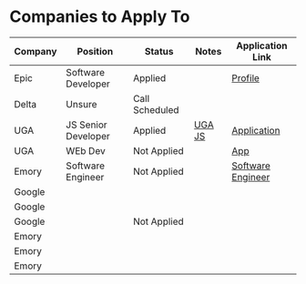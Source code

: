 # Companies to Apply To

| Company | Position            | Status         | Notes                                                                               | Application Link                                                                                           |
| ------- | ------------------- | -------------- | ----------------------------------------------------------------------------------- | ---------------------------------------------------------------------------------------------------------- |
| Epic    | Software Developer  | Applied        |                                                                                     | [Profile](https://epic.avature.net/Careers/Profile)                                                        |
| Delta   | Unsure              | Call Scheduled |                                                                                     |                                                                                                            |
| UGA     | JS Senior Developer | Applied        | [UGA JS](obsidian://open?vault=Obsidian%20Vault&file=Work%2FUGA%20Javascript%20Job) | [Application](https://www.ugajobsearch.com/job_applications/548533/edit)                                   |
| UGA     | WEb Dev             | Not Applied    |                                                                                     | [App](https://careers.insightintodiversity.com/job/web-applications-developer/66015223/)                   |
| Emory   | Software Engineer   | Not Applied    |                                                                                     | [Software Engineer](https://emory.jobs/atlanta-ga/software-engineer/0B4C67379AC742FBB89634DC4B58FC24/job/) |
| Google  |                     |                |                                                                                     |                                                                                                            |
| Google  |                     |                |                                                                                     |                                                                                                            |
| Google  |                     | Not Applied    |                                                                                     |                                                                                                            |
| Emory   |                     |                |                                                                                     |                                                                                                            |
| Emory   |                     |                |                                                                                     |                                                                                                            |
| Emory   |                     |                |                                                                                     |                                                                                                            |
